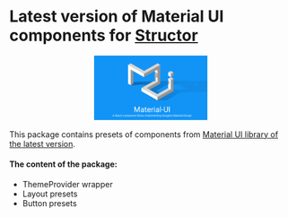 # Latest version of Material UI components for [Structor](https://github.com/JamesPJ/mui-latest-spkg)

<p align="center">
    <img width="40%" src="https://raw.githubusercontent.com/JamesPJ/mui-latest-spkg/master/screenshot.png" />
</p>

This package contains presets of components from [Material UI library of the latest version](https://material-ui.com).

#### The content of the package:
* ThemeProvider wrapper
* Layout presets
* Button presets
